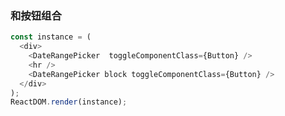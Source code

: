 ### 和按钮组合

<!--start-code-->

```js
const instance = (
  <div>
    <DateRangePicker  toggleComponentClass={Button} />
    <hr />
    <DateRangePicker block toggleComponentClass={Button} />
  </div>
);
ReactDOM.render(instance);
```

<!--end-code-->
